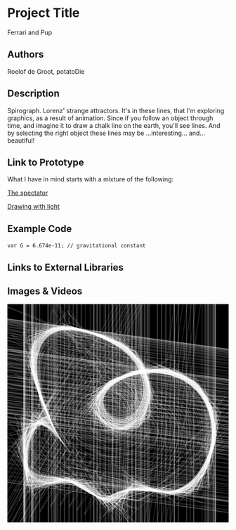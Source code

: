 # Project Title
Ferrari and Pup

## Authors
Roelof de Groot, potatoDie

## Description
Spirograph. Lorenz' strange attractors. It's in these lines, that I'm exploring graphics, as a result of animation. Since if you follow an object through time, and imagine it to draw a chalk line on the earth, you'll see lines. And by selecting the right object these lines may be ...interesting... and... beautiful!

## Link to Prototype
What I have in mind starts with a mixture of the following:

[The spectator](http://codepen.io/potatoDie/pen/BbFht "Happy puppy ignorant of trail")

[Drawing with light](http://codepen.io/potatoDie/pen/Kfpqx "The gravity aspect")

## Example Code
```
var G = 6.674e-11; // gravitational constant
```
## Links to External Libraries

## Images & Videos

![Example Image](project_images/cover.jpg?raw=true "Example Image")
